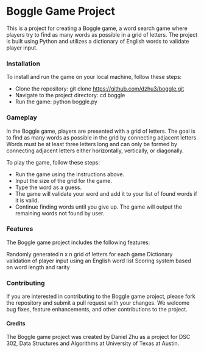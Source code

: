 # Boggle Game Project
This is a project for creating a Boggle game, a word search game where players try to find as many words as possible in a grid of letters. The project is built using Python and utilizes a dictionary of English words to validate player input.

### Installation
To install and run the game on your local machine, follow these steps:

* Clone the repository: git clone https://github.com/dzhu3/boggle.git
* Navigate to the project directory: cd boggle
* Run the game: python boggle.py

### Gameplay
In the Boggle game, players are presented with a grid of letters. The goal is to find as many words as possible in the grid by connecting adjacent letters. Words must be at least three letters long and can only be formed by connecting adjacent letters either horizontally, vertically, or diagonally.

To play the game, follow these steps:

* Run the game using the instructions above.
* Input the size of the grid for the game.
* Type the word as a guess.
* The game will validate your word and add it to your list of found words if it is valid.
* Continue finding words until you give up. The game will output the remaining words not found by user.

### Features
The Boggle game project includes the following features:

Randomly generated n x n grid of letters for each game
Dictionary validation of player input using an English word list
Scoring system based on word length and rarity

### Contributing
If you are interested in contributing to the Boggle game project, please fork the repository and submit a pull request with your changes. We welcome bug fixes, feature enhancements, and other contributions to the project.

#### Credits
The Boggle game project was created by Daniel Zhu as a project for DSC 302, Data Structures and Algorithms at University of Texas at Austin.
